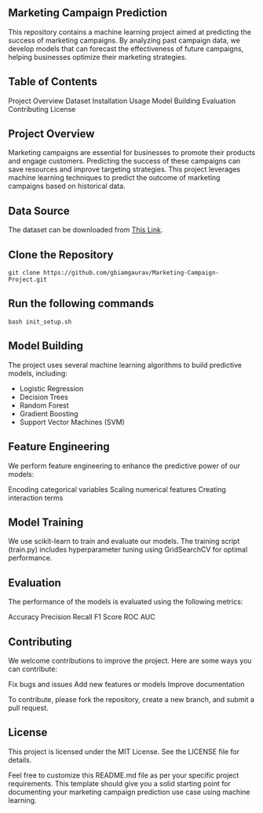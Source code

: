 ## Marketing Campaign Prediction
This repository contains a machine learning project aimed at predicting the success of marketing campaigns. By analyzing past campaign data, we develop models that can forecast the effectiveness of future campaigns, helping businesses optimize their marketing strategies.


## Table of Contents
Project Overview
Dataset
Installation
Usage
Model Building
Evaluation
Contributing
License


## Project Overview
Marketing campaigns are essential for businesses to promote their products and engage customers. Predicting the success of these campaigns can save resources and improve targeting strategies. This project leverages machine learning techniques to predict the outcome of marketing campaigns based on historical data.


## Data Source
The dataset can be downloaded from [This Link](https://www.kaggle.com/datasets/sujithmandala/marketing-campaign-positive-response-prediction).




## Clone the Repository
```git clone https://github.com/gbiamgaurav/Marketing-Campaign-Project.git```


## Run the following commands
```bash init_setup.sh```



## Model Building
The project uses several machine learning algorithms to build predictive models, including:
* Logistic Regression
* Decision Trees
* Random Forest
* Gradient Boosting
* Support Vector Machines (SVM)


## Feature Engineering
We perform feature engineering to enhance the predictive power of our models:

Encoding categorical variables
Scaling numerical features
Creating interaction terms


## Model Training
We use scikit-learn to train and evaluate our models. The training script (train.py) includes hyperparameter tuning using GridSearchCV for optimal performance.


## Evaluation
The performance of the models is evaluated using the following metrics:

Accuracy
Precision
Recall
F1 Score
ROC AUC


## Contributing
We welcome contributions to improve the project. Here are some ways you can contribute:

Fix bugs and issues
Add new features or models
Improve documentation

To contribute, please fork the repository, create a new branch, and submit a pull request.


## License
This project is licensed under the MIT License. See the LICENSE file for details.

Feel free to customize this README.md file as per your specific project requirements. This template should give you a solid starting point for documenting your marketing campaign prediction use case using machine learning.